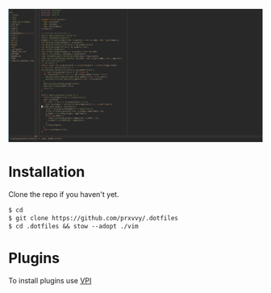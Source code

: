 ![vim-view.jpg](vim-view.jpg)

# Installation

 Clone the repo if you haven't yet.
 
 ```shell
 $ cd
 $ git clone https://github.com/prxvvy/.dotfiles
 $ cd .dotfiles && stow --adopt ./vim
 ```
 
 # Plugins
 
 To install plugins use [VPI](https://github.com/prxvvy/VPI)